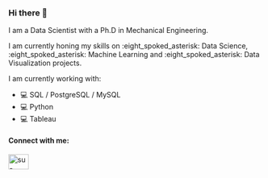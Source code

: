 ### Hi there 👋

I am a Data Scientist with a Ph.D in Mechanical Engineering.

<p>I am currently honing my skills on :eight_spoked_asterisk: Data Science, :eight_spoked_asterisk: Machine Learning and :eight_spoked_asterisk: Data Visualization projects.</p>

I am currently working with:
- :computer: SQL / PostgreSQL / MySQL
- :computer: Python
- :computer: Tableau

<h4 align="left">Connect with me:</h4>
<p align="left">
<a href="https://linkedin.com/in/su-leen-wong" target="blank"><img align="center" src="https://raw.githubusercontent.com/rahuldkjain/github-profile-readme-generator/master/src/images/icons/Social/linked-in-alt.svg" alt="su-leen-wong" height="30" width="40" /></a>
</p>
